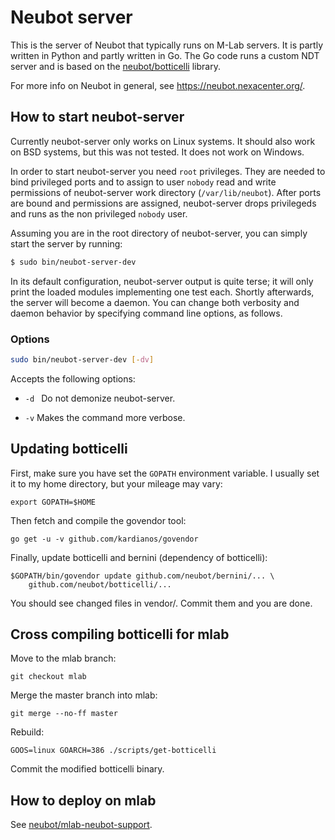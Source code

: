 # Neubot server

This is the server of Neubot that typically runs on M-Lab servers. It is
partly written in Python and partly written in Go. The Go code runs a custom
NDT server and is based on the [neubot/botticelli](
github.com/neubot/botticelli) library.

For more info on Neubot in general, see <https://neubot.nexacenter.org/>.

## How to start neubot-server

Currently neubot-server only works on Linux systems. It should also work on
BSD systems, but this was not tested. It does not work on Windows.

In order to start neubot-server you need `root` privileges. They are needed to
bind privileged ports and to assign to user `nobody` read and write permissions
of neubot-server work directory (`/var/lib/neubot`). After ports are bound and
permissions are assigned, neubot-server drops privilegeds and runs as the non
privileged `nobody` user.

Assuming you are in the root directory of neubot-server, you can simply start
the server by running:

```BASH
$ sudo bin/neubot-server-dev
```
In its default configuration, neubot-server output is quite terse; it will only
print the loaded modules implementing one test each. Shortly afterwards, the
server will become a daemon. You can change both verbosity and daemon behavior
by specifying command line options, as follows.

### Options

```BASH
sudo bin/neubot-server-dev [-dv]
```

Accepts the following options:

* `-d ` Do not demonize neubot-server.

* `-v` Makes the command more verbose.

## Updating botticelli

First, make sure you have set the `GOPATH` environment variable. I usually
set it to my home directory, but your mileage may vary:

    export GOPATH=$HOME

Then fetch and compile the govendor tool:

    go get -u -v github.com/kardianos/govendor

Finally, update botticelli and bernini (dependency of botticelli):

    $GOPATH/bin/govendor update github.com/neubot/bernini/... \
        github.com/neubot/botticelli/...

You should see changed files in vendor/. Commit them and you are done.

## Cross compiling botticelli for mlab

Move to the mlab branch:

    git checkout mlab

Merge the master branch into mlab:

    git merge --no-ff master

Rebuild:

    GOOS=linux GOARCH=386 ./scripts/get-botticelli

Commit the modified botticelli binary.

## How to deploy on mlab

See [neubot/mlab-neubot-support](
https://github.com/neubot/mlab-neubot-support).
